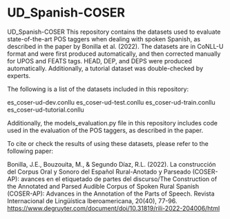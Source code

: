 # UD_Spanish-COSER

UD_Spanish-COSER
This repository contains the datasets used to evaluate state-of-the-art POS taggers when dealing with spoken Spanish, as described in the paper by Bonilla et al. (2022). The datasets are in CoNLL-U format and were first produced automatically, and then corrected manually for UPOS and FEATS tags. HEAD, DEP, and DEPS were produced automatically. Additionally, a tutorial dataset was double-checked by experts.

The following is a list of the datasets included in this repository:

es_coser-ud-dev.conllu
es_coser-ud-test.conllu
es_coser-ud-train.conllu
es_coser-ud-tutorial.conllu

Additionally, the models_evaluation.py file in this repository includes code used in the evaluation of the POS taggers, as described in the paper.

To cite or check the results of using these datasets, please refer to the following paper:

Bonilla, J.E., Bouzouita, M., & Segundo Díaz, R.L. (2022). La construcción del Corpus Oral y Sonoro del Español Rural-Anotado y Parseado (COSER-AP): avances en el etiquetado de partes del discurso/The Construction of the Annotated and Parsed Audible Corpus of Spoken Rural Spanish (COSER-AP): Advances in the Annotation of the Parts of Speech. Revista Internacional de Lingüística Iberoamericana, 20(40), 77-96. https://www.degruyter.com/document/doi/10.31819/rili-2022-204006/html
